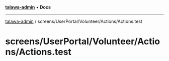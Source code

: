 [**talawa-admin**](../../../../../README.md) • **Docs**

***

[talawa-admin](../../../../../modules.md) / screens/UserPortal/Volunteer/Actions/Actions.test

# screens/UserPortal/Volunteer/Actions/Actions.test
